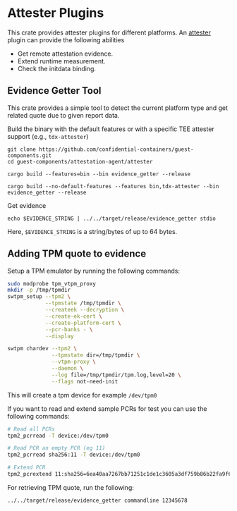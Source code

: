 # Attester Plugins

This crate provides attester plugins for different platforms. An [attester](https://www.rfc-editor.org/rfc/rfc9334.html#section-7.2) plugin can provide the following abilities

- Get remote attestation evidence.
- Extend runtime measurement.
- Check the initdata binding.

## Evidence Getter Tool

This crate provides a simple tool to detect the current platform type and get related quote due to given report data.

Build the binary with the default features or with a specific TEE attester support (e.g., `tdx-attester`)
```shell
git clone https://github.com/confidential-containers/guest-components.git
cd guest-components/attestation-agent/attester

cargo build --features=bin --bin evidence_getter --release

cargo build --no-default-features --features bin,tdx-attester --bin evidence_getter --release
```

Get evidence
```shell
echo $EVIDENCE_STRING | ../../target/release/evidence_getter stdio
```

Here, `$EVIDENCE_STRING` is a string/bytes of up to 64 bytes.

## Adding TPM quote to evidence

Setup a TPM emulator by running the following commands:

```sh
sudo modprobe tpm_vtpm_proxy
mkdir -p /tmp/tpmdir
s​​wtpm_setup --tpm2 \
            --tpmstate /tmp/tpmdir \
            --createek --decryption \
            --create-ek-cert \
            --create-platform-cert \
            --pcr-banks - \
            --display

swtpm chardev --tpm2 \
              --tpmstate dir=/tmp/tpmdir \
              --vtpm-proxy \
              --daemon \
              --log file=/tmp/tpmdir/tpm.log,level=20 \
              --flags not-need-init
```

This will create a tpm device for example `/dev/tpm0`

If you want to read and extend sample PCRs for test you can use the following commands:

```sh
# Read all PCRs
tpm2_pcrread -T device:/dev/tpm0

# Read PCR an empty PCR (eg 11)
tpm2_pcrread sha256:11 -T device:/dev/tpm0

# Extend PCR
tpm2_pcrextend 11:sha256=6ea40aa7267bb71251c1de1c3605a3df759b86b22fa9f62aa298d4197cd88a3
```

For retrieving TPM quote, run the following:

```sh
../../target/release/evidence_getter commandline 12345678
```